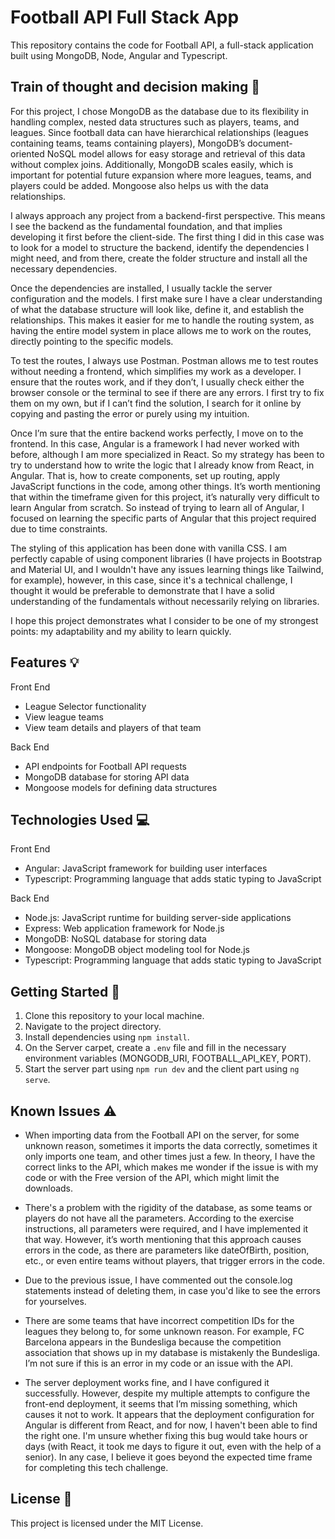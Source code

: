 # Football API Full Stack App

This repository contains the code for Football API, a full-stack application built using MongoDB, Node, Angular and Typescript.

## Train of thought and decision making 🧠

For this project, I chose MongoDB as the database due to its flexibility in handling complex, nested data structures such as players, teams, and leagues. Since football data can have hierarchical relationships (leagues containing teams, teams containing players), MongoDB’s document-oriented NoSQL model allows for easy storage and retrieval of this data without complex joins. Additionally, MongoDB scales easily, which is important for potential future expansion where more leagues, teams, and players could be added. Mongoose also helps us with the data relationships.

I always approach any project from a backend-first perspective. This means I see the backend as the fundamental foundation, and that implies developing it first before the client-side. The first thing I did in this case was to look for a model to structure the backend, identify the dependencies I might need, and from there, create the folder structure and install all the necessary dependencies.

Once the dependencies are installed, I usually tackle the server configuration and the models. I first make sure I have a clear understanding of what the database structure will look like, define it, and establish the relationships. This makes it easier for me to handle the routing system, as having the entire model system in place allows me to work on the routes, directly pointing to the specific models.

To test the routes, I always use Postman. Postman allows me to test routes without needing a frontend, which simplifies my work as a developer. I ensure that the routes work, and if they don’t, I usually check either the browser console or the terminal to see if there are any errors. I first try to fix them on my own, but if I can’t find the solution, I search for it online by copying and pasting the error or purely using my intuition.

Once I’m sure that the entire backend works perfectly, I move on to the frontend. In this case, Angular is a framework I had never worked with before, although I am more specialized in React. So my strategy has been to try to understand how to write the logic that I already know from React, in Angular. That is, how to create components, set up routing, apply JavaScript functions in the code, among other things. It’s worth mentioning that within the timeframe given for this project, it’s naturally very difficult to learn Angular from scratch. So instead of trying to learn all of Angular, I focused on learning the specific parts of Angular that this project required due to time constraints.

The styling of this application has been done with vanilla CSS. I am perfectly capable of using component libraries (I have projects in Bootstrap and Material UI, and I wouldn't have any issues learning things like Tailwind, for example), however, in this case, since it's a technical challenge, I thought it would be preferable to demonstrate that I have a solid understanding of the fundamentals without necessarily relying on libraries.

I hope this project demonstrates what I consider to be one of my strongest points: my adaptability and my ability to learn quickly.

## Features 💡

Front End

- League Selector functionality
- View league teams
- View team details and players of that team

Back End

- API endpoints for Football API requests
- MongoDB database for storing API data
- Mongoose models for defining data structures

## Technologies Used 💻

Front End

- Angular: JavaScript framework for building user interfaces
- Typescript: Programming language that adds static typing to JavaScript

Back End

- Node.js: JavaScript runtime for building server-side applications
- Express: Web application framework for Node.js
- MongoDB: NoSQL database for storing data
- Mongoose: MongoDB object modeling tool for Node.js
- Typescript: Programming language that adds static typing to JavaScript

## Getting Started 🚀

1. Clone this repository to your local machine.
2. Navigate to the project directory.
3. Install dependencies using `npm install`.
4. On the Server carpet, create a `.env` file and fill in the necessary environment variables (MONGODB_URI, FOOTBALL_API_KEY, PORT).
5. Start the server part using `npm run dev` and the client part using `ng serve`.

## Known Issues ⚠

- When importing data from the Football API on the server, for some unknown reason, sometimes it imports the data correctly, sometimes it only imports one team, and other times just a few. In theory, I have the correct links to the API, which makes me wonder if the issue is with my code or with the Free version of the API, which might limit the downloads.

- There's a problem with the rigidity of the database, as some teams or players do not have all the parameters. According to the exercise instructions, all parameters were required, and I have implemented it that way. However, it’s worth mentioning that this approach causes errors in the code, as there are parameters like dateOfBirth, position, etc., or even entire teams without players, that trigger errors in the code.

- Due to the previous issue, I have commented out the console.log statements instead of deleting them, in case you'd like to see the errors for yourselves.

- There are some teams that have incorrect competition IDs for the leagues they belong to, for some unknown reason. For example, FC Barcelona appears in the Bundesliga because the competition association that shows up in my database is mistakenly the Bundesliga. I’m not sure if this is an error in my code or an issue with the API.

- The server deployment works fine, and I have configured it successfully. However, despite my multiple attempts to configure the front-end deployment, it seems that I’m missing something, which causes it not to work. It appears that the deployment configuration for Angular is different from React, and for now, I haven't been able to find the right one. I'm unsure whether fixing this bug would take hours or days (with React, it took me days to figure it out, even with the help of a senior). In any case, I believe it goes beyond the expected time frame for completing this tech challenge.

## License 📝

This project is licensed under the MIT License.
